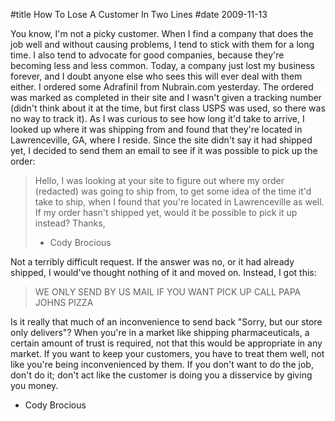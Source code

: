 #title How To Lose A Customer In Two Lines
#date 2009-11-13

You know, I'm not a picky customer. When I find a company that does 
the job well and without causing problems, I tend to stick with them 
for a long time. I also tend to advocate for good companies, because 
they're becoming less and less common. Today, a company just lost my 
business forever, and I doubt anyone else who sees this will ever deal 
with them either. I ordered some Adrafinil from Nubrain.com yesterday. The ordered 
was marked as completed in their site and I wasn't given a tracking 
number (didn't think about it at the time, but first class USPS was 
used, so there was no way to track it). As I was curious to see how 
long it'd take to arrive, I looked up where it was shipping from and 
found that they're located in Lawrenceville, GA, where I reside. 
Since the site didn't say it had shipped yet, I decided to send them 
an email to see if it was possible to pick up the order:

> Hello, I was looking at your site to figure out where my order (redacted) was going to ship from, to get some idea of the time it'd take to ship, when I found that you're located in Lawrenceville as well. If my order hasn't shipped yet, would it be possible to pick it up instead?
> Thanks, 
> - Cody Brocious

Not a terribly difficult request. If the answer was no, or it had 
already shipped, I would've thought nothing of it and moved on. 
Instead, I got this:

> WE ONLY SEND BY US MAIL IF YOU WANT PICK UP CALL PAPA JOHNS PIZZA

Is it really that much of an inconvenience to send back "Sorry, but 
our store only delivers"? When you're in a market like shipping 
pharmaceuticals, a certain amount of trust is required, not that this 
would be appropriate in any market. If you want to keep your customers, you have to treat them well, not 
like you're being inconvenienced by them. If you don't want to do the 
job, don't do it; don't act like the customer is doing you a 
disservice by giving you money.

- Cody Brocious